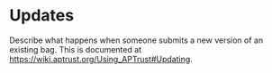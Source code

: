 # Updates

Describe what happens when someone submits a new version of an existing bag. This is documented at https://wiki.aptrust.org/Using_APTrust#Updating.
